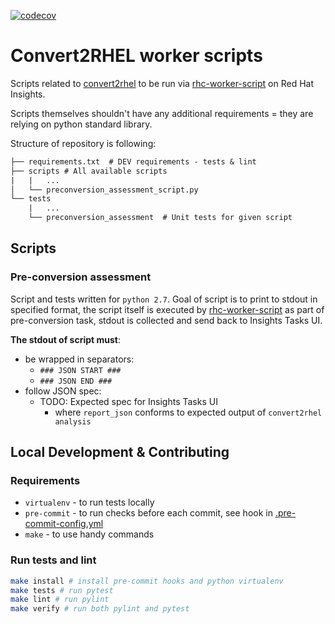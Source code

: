[![codecov](https://codecov.io/gh/oamg/convert2rhel-analysis-script/graph/badge.svg?token=Q187FG2S5Z)](https://codecov.io/gh/oamg/convert2rhel-analysis-script)

# Convert2RHEL worker scripts

Scripts related to [convert2rhel](https://github.com/oamg/convert2rhel) to be run via [rhc-worker-script](https://github.com/oamg/rhc-worker-script) on Red Hat Insights.

Scripts themselves shouldn't have any additional requirements = they are relying on python standard library.

Structure of repository is following:

```txt
├── requirements.txt  # DEV requirements - tests & lint
├── scripts # All available scripts
|   |   ...
│   └── preconversion_assessment_script.py
└── tests
    |   ...
    └── preconversion_assessment  # Unit tests for given script
```
## Scripts

### Pre-conversion assessment

Script and tests written for `python 2.7`. Goal of script is to print to stdout in specified format, the script itself is executed by [rhc-worker-script](https://github.com/oamg/rhc-worker-script) as part of pre-conversion task, stdout is collected and send back to Insights Tasks UI.


**The stdout of script must**:
* be wrapped in separators:
    * `### JSON START ###`
    * `### JSON END ###`
* follow JSON spec:
    * TODO: Expected spec for Insights Tasks UI
        * where `report_json` conforms to expected output of `convert2rhel analysis`

## Local Development & Contributing

### Requirements

* `virtualenv` - to run tests locally
* `pre-commit` - to run checks before each commit, see hook in [.pre-commit-config.yml](./.pre-commit-config.yaml)
* `make` - to use handy commands

### Run tests and lint

```sh
make install # install pre-commit hooks and python virtualenv
make tests # run pytest
make lint # run pylint
make verify # run both pylint and pytest
```
